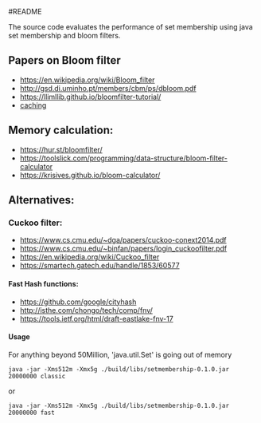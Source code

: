 #README

The source code evaluates the performance of set membership using java set membership and bloom filters.

## Papers on Bloom filter
* https://en.wikipedia.org/wiki/Bloom_filter
* http://gsd.di.uminho.pt/members/cbm/ps/dbloom.pdf
* https://llimllib.github.io/bloomfilter-tutorial/
* [caching](http://pages.cs.wisc.edu/~cao/papers/summary-cache/node8.html)

## Memory calculation:
* https://hur.st/bloomfilter/
* https://toolslick.com/programming/data-structure/bloom-filter-calculator
* https://krisives.github.io/bloom-calculator/

## Alternatives:

### Cuckoo filter:
* https://www.cs.cmu.edu/~dga/papers/cuckoo-conext2014.pdf
* https://www.cs.cmu.edu/~binfan/papers/login_cuckoofilter.pdf
* https://en.wikipedia.org/wiki/Cuckoo_filter
* https://smartech.gatech.edu/handle/1853/60577

#### Fast Hash functions:
* https://github.com/google/cityhash
* http://isthe.com/chongo/tech/comp/fnv/
* https://tools.ietf.org/html/draft-eastlake-fnv-17

#### Usage

For anything beyond 50Million, 'java.util.Set' is going out of memory

`java -jar -Xms512m -Xmx5g ./build/libs/setmembership-0.1.0.jar 20000000 classic`

or

`java -jar -Xms512m -Xmx5g ./build/libs/setmembership-0.1.0.jar 20000000 fast`
